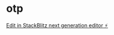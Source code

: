 # otp

[Edit in StackBlitz next generation editor ⚡️](https://stackblitz.com/~/github.com/abhilashdurgam454/otp)